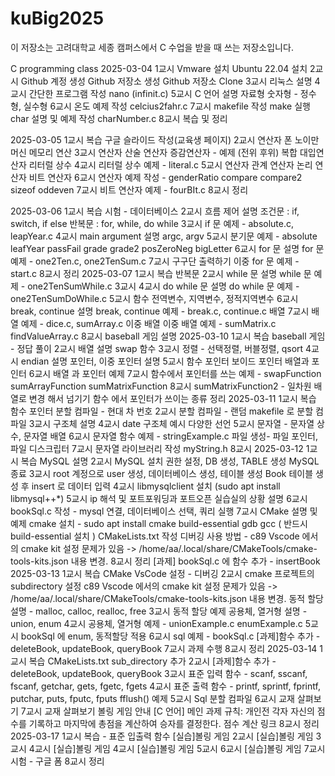 # kuBig2025
이 저장소는 고려대학교 세종 캠퍼스에서 C 수업을 받을 때 쓰는 저장소입니다.

C programming class
2025-03-04
1교시
Vmware 설치
Ubuntu 22.04 설치
2교시
Github 계정 생성
Github 저장소 생성
Github 저장소 Clone
3교시
리눅스 설명
4교시
간단한 프로그램 작성 nano (infinit.c)
5교시
C 언어 설명
자료형
숫자형 - 정수형, 실수형
6교시
온도 예제 작성 celcius2fahr.c
7교시
makefile 작성
make 실행
char 설명 및 예제 작성 charNumber.c
8교시
복습 및 정리


2025-03-05
1교시
복습
구글 슬라이드 작성(교육생 페이지)
2교시
연산자
폰 노이만 머신
메모리 연산
3교시
연산자
산술 연산자
증감연산자 - 예제 (전위 후위)
복합 대입연산자
리터럴 상수
4교시
리터럴 상수 예제 - literal.c
5교시
연산자
관계 연산자
논리 연산자
비트 연산자
6교시
연산자 예제 작성 - genderRatio compare compare2 sizeof oddeven
7교시
비트 연산자 예제 - fourBIt.c
8교시
정리


2025-03-06
1교시
복습
시험 - 데이터베이스
2교시
흐름 제어 설명
조건문 : if, switch, if else
반복문 : for, while, do while
3교시
if 문 예제 - absolute.c, leapYear.c
4교시
main argument 설명 argc, argv
5교시
분기문 예제 - absolute leafYear passFail grade grade2 posZeroNeg bigLetter
6교시
for 문 설명
for 문 예제 - one2Ten.c, one2TenSum.c
7교시
구구단 출력하기
이중 for 문 예제 - start.c
8교시
정리
2025-03-07
1교시
복습
반복문
2교시
while 문 설명
while 문 예제 - one2TenSumWhile.c
3교시
4교시
do while 문 설명
do while 문 예제 - one2TenSumDoWhile.c
5교시
함수
전역변수, 지역변수, 정적지역변수
6교시
break, continue 설명
break, continue 예제 - break.c, continue.c
배열
7교시
배열 예제 - dice.c, sumArray.c
이중 배열
이중 배열 예제 - sumMatrix.c findValueArray.c
8교시
baseball 게임 설명
2025-03-10
1교시
복습
baseball 게임 - 정답 풀이
2교시
배열 설명
swap 함수
3교시
정렬 - 선택정렬, 버블정렬, qsort
4교시
endian 설명
포인터, 이중 포인터 설명
5교시
함수 포인터
보이드 포인터
배열과 포인터
6교시
배열 과 포인터 예제
7교시
함수에서 포인터를 쓰는 예제 - swapFunction sumArrayFunction sumMatrixFunction
8교시
sumMatrixFunction2 - 일차원 배열로 변경 해서 넘기기
함수 에서 포인터가 쓰이는 종류 정리
2025-03-11
1교시
복습
함수 포인터
분할 컴파일 - 현대 차 번호
2교시
분할 컴파일 - 랜덤
makefile 로 분할 컴파일
3교시
구조체 설명
4교시
date 구조체 예시
다양한 선언
5교시
문자열 - 문자열 상수, 문자열 배열
6교시
문자열 함수 예제 - stringExample.c
파일 생성- 파일 포인터, 파일 디스크립터
7교시
문자열 라이브러리 작성
myString.h
8교시
2025-03-12
1교시
복습
MySQL 설명
2교시
MySQL 설치
권한 설정, DB 생성, TABLE 생성
MySQL 종료
3교시
root 계정으로 user 생성, 데이터베이스 생성, 테이블 생성
Book 테이블 생성 후 insert 로 데이터 입력
4교시
libmysqlclient 설치 (sudo apt install libmysql++*)
5교시
ip 해석 및 포트포워딩과 포트오픈 실습실의 상황 설명
6교시
bookSql.c 작성 - mysql 연결, 데이터베이스 선택, 쿼리 실행
7교시
CMake 설명 및 예제
cmake 설치 - sudo apt install cmake build-essential gdb gcc ( 반드시 build-essential 설치 )
CMakeLists.txt 작성
디버깅 사용 방법 - c89 Vscode 에서의 cmake kit 설정 문제가 있음 -> /home/aa/.local/share/CMakeTools/cmake-tools-kits.json 내용 변경.
8교시
정리
[과제] bookSql.c 에 함수 추가 - insertBook
2025-03-13
1교시
복습
CMake VsCode 설정 - 디버깅
2교시
cmake 프로젝트의 subdirectory 설정
c89 Vscode 에서의 cmake kit 설정 문제가 있음 -> /home/aa/.local/share/CMakeTools/cmake-tools-kits.json 내용 변경.
동적 할당 설명 - malloc, calloc, realloc, free
3교시
동적 할당 예제
공용체, 열거형 설명 - union, enum
4교시
공용체, 열거형 예제 - unionExample.c enumExample.c
5교시
bookSql 에 enum, 동적할당 적용
6교시
sql 예제 - bookSql.c
[과제]함수 추가 - deleteBook, updateBook, queryBook
7교시
과제 수행
8교시
정리
2025-03-14
1교시
복습
CMakeLists.txt sub_directory 추가
2교시
[과제]함수 추가 - deleteBook, updateBook, queryBook
3교시
표준 입력 함수 - scanf, sscanf, fscanf, getchar, gets, fgetc, fgets
4교시
표준 출력 함수 - printf, sprintf, fprintf, putchar, puts, fputc, fputs
fflush() 예제
5교시
Sql 분할 컴파일
6교시
교재 살펴보기
7교시
교재 살펴보기
볼링 게임 안내 [C 언어] 메인 과제
규칙: 개인전
각자 자신의 점수를 기록하고 마지막에 총점을 계산하여 승자를 결정한다.
점수 계산 링크
8교시
정리
2025-03-17
1교시
복습 - 표준 입출력 함수
[실습]볼링 게임
2교시
[실습]볼링 게임
3교시
4교시
[실습]볼링 게임
4교시
[실습]볼링 게임
5교시
6교시
[실습]볼링 게임
7교시
시험 - 구글 폼
8교시
정리
